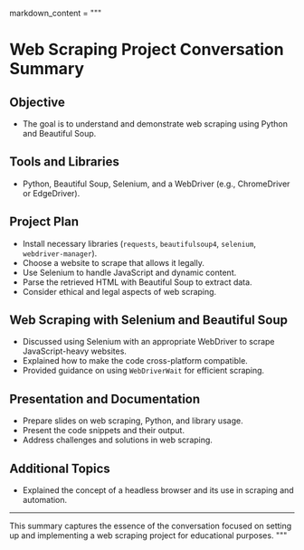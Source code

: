 markdown_content = """
# Web Scraping Project Conversation Summary

## Objective
- The goal is to understand and demonstrate web scraping using Python and Beautiful Soup.

## Tools and Libraries
- Python, Beautiful Soup, Selenium, and a WebDriver (e.g., ChromeDriver or EdgeDriver).

## Project Plan
- Install necessary libraries (`requests`, `beautifulsoup4`, `selenium`, `webdriver-manager`).
- Choose a website to scrape that allows it legally.
- Use Selenium to handle JavaScript and dynamic content.
- Parse the retrieved HTML with Beautiful Soup to extract data.
- Consider ethical and legal aspects of web scraping.

## Web Scraping with Selenium and Beautiful Soup
- Discussed using Selenium with an appropriate WebDriver to scrape JavaScript-heavy websites.
- Explained how to make the code cross-platform compatible.
- Provided guidance on using `WebDriverWait` for efficient scraping.

## Presentation and Documentation
- Prepare slides on web scraping, Python, and library usage.
- Present the code snippets and their output.
- Address challenges and solutions in web scraping.

## Additional Topics
- Explained the concept of a headless browser and its use in scraping and automation.

---

This summary captures the essence of the conversation focused on setting up and implementing a web scraping project for educational purposes.
"""
